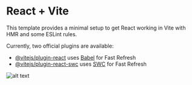 # React + Vite

This template provides a minimal setup to get React working in Vite with HMR and some ESLint rules.

Currently, two official plugins are available:

- [@vitejs/plugin-react](https://github.com/vitejs/vite-plugin-react/blob/main/packages/plugin-react/README.md) uses [Babel](https://babeljs.io/) for Fast Refresh
- [@vitejs/plugin-react-swc](https://github.com/vitejs/vite-plugin-react-swc) uses [SWC](https://swc.rs/) for Fast Refresh

![alt text]([http://url/to/img.png](https://www.dropbox.com/scl/fi/4kjfe0lu4x0j99w1cxc98/gemini-ss-3.png?rlkey=bkh15roez6n2nx0950sjpjyxj&st=aew8lbs8&dl=0))
